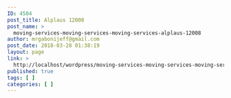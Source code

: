 ```yaml
---
ID: 4504
post_title: Alplaus 12008
post_name: >
  moving-services-moving-services-moving-services-alplaus-12008
author: mrgabonijeff@gmail.com
post_date: 2018-03-28 01:38:19
layout: page
link: >
  http://localhost/wordpress/moving-services-moving-services-moving-services-alplaus-12008/
published: true
tags: [ ]
categories: [ ]
---
```

